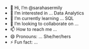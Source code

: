 - 👋 Hi, I’m @sarahasermily
- 👀 I’m interested in ... Data Analytics
- 🌱 I’m currently learning ... SQL
- 💞️ I’m looking to collaborate on ...
- 📫 How to reach me ...
- 😄 Pronouns: ... She/her/hers
- ⚡ Fun fact: ...

<!---
sarahasermily/sarahasermily is a ✨ special ✨ repository because its `README.md` (this file) appears on your GitHub profile.
You can click the Preview link to take a look at your changes.
--->
